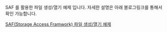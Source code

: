 SAF 를 활용한 파일 생성/열기 예제 입니다.
자세한 설명은 아래 블로그링크를 통해서 확인 가능합니다.

[SAF(Storage Access Framwork) 파일 생성/열기 예제](https://bictoselfdev.blogspot.com/2022/06/storageAccessFra.html)

